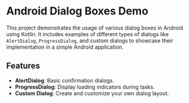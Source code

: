 # Android Dialog Boxes Demo

This project demonstrates the usage of various dialog boxes in Android using Kotlin. It includes examples of different types of dialogs like `AlertDialog`, `ProgressDialog`, and custom dialogs to showcase their implementation in a simple Android application.

## Features
- **AlertDialog**: Basic confirmation dialogs.
- **ProgressDialog**: Display loading indicators during tasks.
- **Custom Dialog**: Create and customize your own dialog layout.